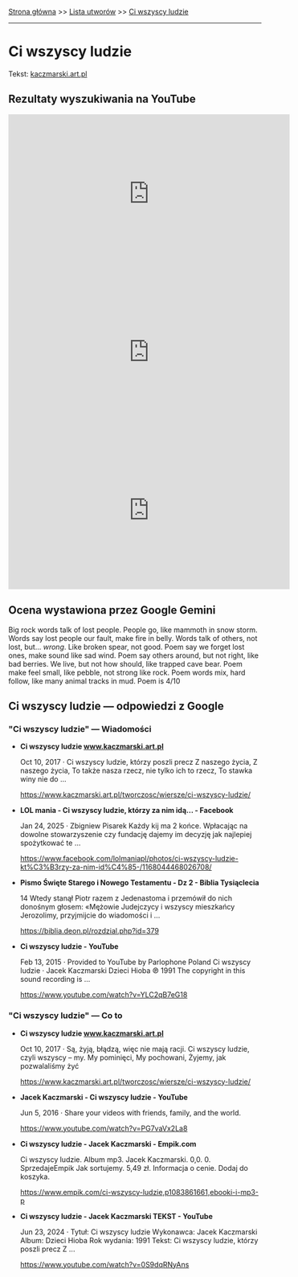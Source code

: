 [Strona główna](../index.md) >> [Lista utworów](../list.md) >> [Ci wszyscy ludzie](95.md)

---

# Ci wszyscy ludzie

Tekst: [kaczmarski.art.pl](https://www.kaczmarski.art.pl/tworczosc/wiersze/ci-wszyscy-ludzie/)

## Rezultaty wyszukiwania na YouTube

<iframe width="560" height="315" src="https://www.youtube.com/embed/PG7vaVx2La8?si=IdontcarewhotheIRSsendsImnotpayingtaxes" title="YouTube video player" frameborder="0" allow="accelerometer; autoplay; clipboard-write; encrypted-media; gyroscope; picture-in-picture; web-share" referrerpolicy="strict-origin-when-cross-origin" allowfullscreen></iframe>

<iframe width="560" height="315" src="https://www.youtube.com/embed/b_6XgrK31lY?si=IdontcarewhotheIRSsendsImnotpayingtaxes" title="YouTube video player" frameborder="0" allow="accelerometer; autoplay; clipboard-write; encrypted-media; gyroscope; picture-in-picture; web-share" referrerpolicy="strict-origin-when-cross-origin" allowfullscreen></iframe>

<iframe width="560" height="315" src="https://www.youtube.com/embed/YLC2qB7eG18?si=IdontcarewhotheIRSsendsImnotpayingtaxes" title="YouTube video player" frameborder="0" allow="accelerometer; autoplay; clipboard-write; encrypted-media; gyroscope; picture-in-picture; web-share" referrerpolicy="strict-origin-when-cross-origin" allowfullscreen></iframe>

## Ocena wystawiona przez Google Gemini

Big rock words talk of lost people. People go, like mammoth in snow storm. Words say lost people our fault, make fire in belly. Words talk of others, not lost, but... *wrong*. Like broken spear, not good. Poem say we forget lost ones, make sound like sad wind. Poem say others around, but not right, like bad berries. We live, but not how should, like trapped cave bear. Poem make feel small, like pebble, not strong like rock. Poem words mix, hard follow, like many animal tracks in mud. Poem is 4/10


## Ci wszyscy ludzie — odpowiedzi z Google

### "Ci wszyscy ludzie" — Wiadomości

- **Ci wszyscy ludzie www.kaczmarski.art.pl**

    Oct 10, 2017  ·  Ci wszyscy ludzie, którzy poszli precz Z naszego życia, Z naszego życia, To także nasza rzecz, nie tylko ich to rzecz, To stawka winy nie do ... 

   <https://www.kaczmarski.art.pl/tworczosc/wiersze/ci-wszyscy-ludzie/>
- **LOL mania - Ci wszyscy ludzie, którzy za nim idą... - Facebook**

    Jan 24, 2025  ·  Zbigniew Pisarek Każdy kij ma 2 końce. Wpłacając na dowolne stowarzyszenie czy fundację dajemy im decyzję jak najlepiej spożytkować te ... 

   <https://www.facebook.com/lolmaniapl/photos/ci-wszyscy-ludzie-kt%C3%B3rzy-za-nim-id%C4%85-/1168044468026708/>
- **Pismo Święte Starego i Nowego Testamentu - Dz 2 - Biblia Tysiąclecia**

    14 Wtedy stanął Piotr razem z Jedenastoma i przemówił do nich donośnym głosem: «Mężowie Judejczycy i wszyscy mieszkańcy Jerozolimy, przyjmijcie do wiadomości i ... 

   <https://biblia.deon.pl/rozdzial.php?id=379>
- **Ci wszyscy ludzie - YouTube**

    Feb 13, 2015  ·  Provided to YouTube by Parlophone Poland Ci wszyscy ludzie · Jacek Kaczmarski Dzieci Hioba ℗ 1991 The copyright in this sound recording is ... 

   <https://www.youtube.com/watch?v=YLC2qB7eG18>

### "Ci wszyscy ludzie" — Co to

- **Ci wszyscy ludzie www.kaczmarski.art.pl**

    Oct 10, 2017  ·  Są, żyją, błądzą, więc nie mają racji. Ci wszyscy ludzie, czyli wszyscy – my. My pominięci, My pochowani, Żyjemy, jak pozwalaliśmy żyć 

   <https://www.kaczmarski.art.pl/tworczosc/wiersze/ci-wszyscy-ludzie/>
- **Jacek Kaczmarski - Ci wszyscy ludzie - YouTube**

    Jun 5, 2016  ·  Share your videos with friends, family, and the world. 

   <https://www.youtube.com/watch?v=PG7vaVx2La8>
- **Ci wszyscy ludzie - Jacek Kaczmarski - Empik.com**

    Ci wszyscy ludzie. Album mp3. Jacek Kaczmarski. 0,0. 0. SprzedajeEmpik Jak sortujemy. 5,49 zł. Informacja o cenie. Dodaj do koszyka. 

   <https://www.empik.com/ci-wszyscy-ludzie,p1083861661,ebooki-i-mp3-p>
- **Ci wszyscy ludzie - Jacek Kaczmarski TEKST - YouTube**

    Jun 23, 2024  ·  Tytuł: Ci wszyscy ludzie Wykonawca: Jacek Kaczmarski Album: Dzieci Hioba Rok wydania: 1991 Tekst: Ci wszyscy ludzie, którzy poszli precz Z ... 

   <https://www.youtube.com/watch?v=0S9dqRNyAns>

